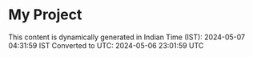 # My Project

This content is dynamically generated in Indian Time (IST): 2024-05-07 04:31:59 IST
Converted to UTC: 2024-05-06 23:01:59 UTC
